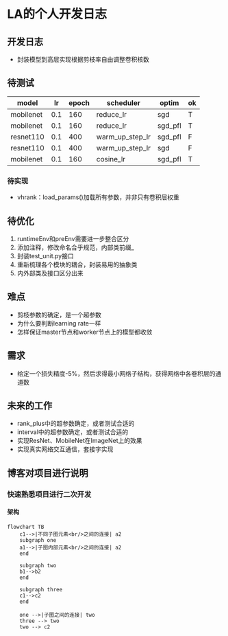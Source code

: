# LA的个人开发日志

## 开发日志

+ 封装模型到高层实现根据剪枝率自由调整卷积核数

## 待测试

| model     | lr  | epoch | scheduler       | optim   | ok  |
|-----------|-----|-------|-----------------|---------|-----|
| mobilenet | 0.1 | 160   | reduce_lr       | sgd     | T   |
| mobilenet | 0.1 | 160   | reduce_lr       | sgd_pfl | T   |
| resnet110 | 0.1 | 400   | warm_up_step_lr | sgd_pfl | F   |
| resnet110 | 0.1 | 400   | warm_up_step_lr | sgd     | F   |
| mobilenet | 0.1 | 160   | cosine_lr       | sgd_pfl | T   |

### 待实现

+ vhrank：load_params()加载所有参数，并非只有卷积层权重


## 待优化

1. runtimeEnv和preEnv需要进一步整合区分
3. 添加注释，修改命名合乎规范，内部类前缀_
4. 封装test_unit.py接口
5. 重新梳理各个模块的耦合，封装易用的抽象类
6. 内外部类及接口区分出来


## 难点

+ 剪枝参数的确定，是一个超参数
+ 为什么要判断learning rate一样
+ 怎样保证master节点和worker节点上的模型都收敛

## 需求

+ 给定一个损失精度-5%，然后求得最小网络子结构，获得网络中各卷积层的通道数

## 未来的工作

+ rank_plus中的超参数确定，或者测试合适的
+ interval中的超参数确定，或者测试合适的
+ 实现ResNet、MobileNet在ImageNet上的效果
+ 实现真实网络交互通信，套接字实现

## 博客对项目进行说明
### 快速熟悉项目进行二次开发
#### 架构


```mermaid
flowchart TB
	c1-->|不同子图元素<br/>之间的连接| a2
    subgraph one
    a1-->|子图内部元素<br/>之间的连接| a2
    end
    
    subgraph two
    b1-->b2
    end
    
    subgraph three
    c1-->c2
    end
    
    one -->|子图之间的连接| two
    three --> two
    two --> c2
```


